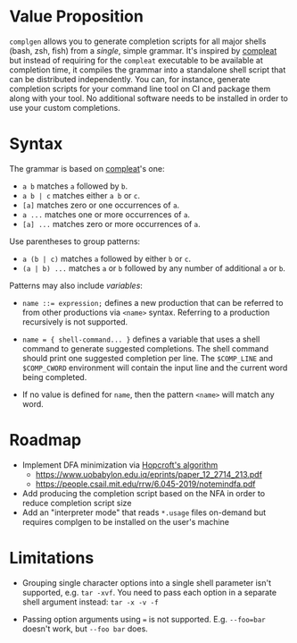 # Value Proposition

`complgen` allows you to generate completion scripts for all major shells (bash, zsh, fish) from a *single*,
simple grammar.  It's inspired by [compleat](https://github.com/mbrubeck/compleat/) but instead of requiring
for the `compleat` executable to be available at completion time, it compiles the grammar into a standalone
shell script that can be distributed independently.  You can, for instance, generate completion scripts for
your command line tool on CI and package them along with your tool.  No additional software needs to be
installed in order to use your custom completions.

# Syntax

The grammar is based on [compleat](https://github.com/mbrubeck/compleat/blob/master/README.markdown#syntax)'s one:

 * `a b` matches `a` followed by `b`.
 * `a b | c` matches either `a b` or `c`.
 * `[a]` matches zero or one occurrences of `a`.
 * `a ...` matches one or more occurrences of `a`.
 * `[a] ...` matches zero or more occurrences of `a`.

Use parentheses to group patterns:

 * `a (b | c)` matches `a` followed by either `b` or `c`.
 * `(a | b) ...` matches `a` or `b` followed by any number of additional
   `a` or `b`.

Patterns may also include *variables*:

 * `name ::= expression;` defines a new production that can be referred to from other productions via `<name>`
   syntax.  Referring to a production recursively is not supported.

 * `name = { shell-command... }` defines a variable that uses a shell command to generate suggested
   completions.  The shell command should print one suggested completion per line.  The `$COMP_LINE` and
   `$COMP_CWORD` environment will contain the input line and the current word being completed.

 * If no value is defined for `name`, then the pattern `<name>` will match any word.

# Roadmap

 * Implement DFA minimization via [Hopcroft's algorithm](https://en.wikipedia.org/wiki/DFA_minimization#Hopcroft's_algorithm)
    * https://www.uobabylon.edu.iq/eprints/paper_12_2714_213.pdf
    * https://people.csail.mit.edu/rrw/6.045-2019/notemindfa.pdf
 * Add producing the completion script based on the NFA in order to reduce completion script size
 * Add an "interpreter mode" that reads `*.usage` files on-demand but requires complgen to be installed on the user's machine

# Limitations

 * Grouping single character options into a single shell parameter isn't supported, e.g. `tar -xvf`.  You need
   to pass each option in a separate shell argument instead: `tar -x -v -f`

 * Passing option arguments using `=` is not supported.  E.g. `--foo=bar` doesn't work, but `--foo bar` does.

